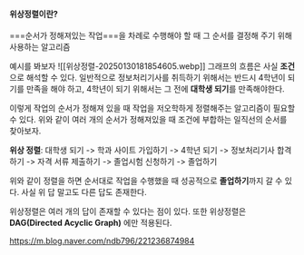 #### 위상정렬이란?
===순서가 정해져있는 작업===을 차례로 수행해야 할 때 그 순서를 결정해 주기 위해 사용하는 알고리즘

예시를 봐보자
![[위상정렬-20250130181854605.webp]]
그래프의 흐름은 사실 **조건**으로 해석할 수 있다.
일반적으로 정보처리기사를 취득하기 위해서는 반드시 4학년이 되기를 만족을 해야 하고, 4학년이 되기 위해서는 그 전에 **대학생 되기**를 만족해야한다.

이렇게 작업의 순서가 정해져 있을 때 작업을 저오학하게 정렬해주는 알고리즘이 필요할 수 있다.
위와 같이 여러 개의 순서가 정해져있을 때 조건에 부합하는 일직선의 순서를 찾아보자.

**위상 정렬**: 대학생 되기 -> 학과 사이트 가입하기 -> 4학년 되기 -> 정보처리기사 합격하기 -> 자격 서류 제출하기 -> 졸업시험 신청하기 -> 졸업하기

위와 같이 정렬을 하면 순서대로 작업을 수행했을 때 성공적으로 **졸업하기**까지 갈 수 있다. 사실 위 답 말고도 다른 답도 존재한다.


위상정렬은 여러 개의 답이 존재할 수 있다는 점이 있다.
또한 위상정렬은 **DAG(Directed Acyclic Graph)** 에만 적용된다. 




https://m.blog.naver.com/ndb796/221236874984